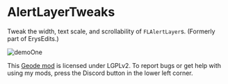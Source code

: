 # AlertLayerTweaks
Tweak the width, text scale, and scrollability of `FLAlertLayer`s. (Formerly part of ErysEdits.)

![demoOne](raydeeux.alertlayertweaks/demoOne.png&scale:0.6)

This [Geode mod](https://geode-sdk.org) is licensed under LGPLv2. To report bugs or get help with using my mods, press the Discord button in the lower left corner.